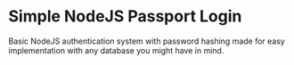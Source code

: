 # Simple NodeJS Passport Login

Basic NodeJS authentication system with password hashing made for easy implementation with any database you might have in mind.